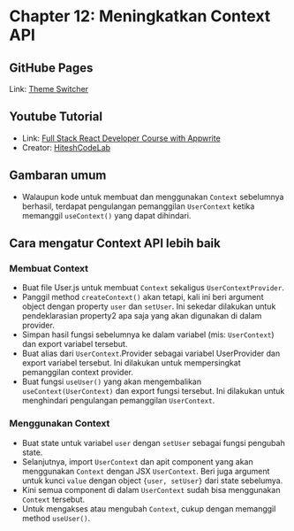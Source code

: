 # Chapter 12: Meningkatkan Context API

## GitHube Pages
Link: [Theme Switcher](https://fatahpratam.github.io/tutorial-theme-switcher/)

## Youtube Tutorial
- Link: [Full Stack React Developer Course with Appwrite](https://www.youtube.com/watch?v=Bvwq_S0n2pk)
- Creator: [HiteshCodeLab](https://www.youtube.com/@HiteshCodeLab)

## Gambaran umum
- Walaupun kode untuk membuat dan menggunakan `Context` sebelumnya berhasil, terdapat pengulangan pemanggilan `UserContext` ketika memanggil `useContext()` yang dapat dihindari.

## Cara mengatur Context API lebih baik
### Membuat Context
- Buat file User.js untuk membuat `Context` sekaligus `UserContextProvider`.
- Panggil method `createContext()` akan tetapi, kali ini beri argument object dengan  property `user` dan `setUser`. Ini sekedar dilakukan untuk pendeklarasian property2 apa saja yang akan digunakan di dalam provider.
- Simpan hasil fungsi sebelumnya ke dalam variabel (mis: `UserContext`) dan export variabel tersebut.
- Buat alias dari `UserContext`.Provider sebagai variabel UserProvider dan export variabel tersebut. Ini dilakukan untuk mempersingkat pemanggilan context provider.
- Buat fungsi `useUser()` yang akan mengembalikan `useContext(UserContext)` dan export fungsi tersebut. Ini dilakukan untuk menghindari pengulangan pemanggilan `UserContext`.

### Menggunakan Context
- Buat state untuk variabel `user` dengan `setUser` sebagai fungsi pengubah state.
- Selanjutnya, import `UserContext` dan apit component yang akan menggunakan `Context` dengan JSX `UserContext`. Beri juga argument untuk kunci `value` dengan object `{user, setUser}` dari state sebelumya.
- Kini semua component di dalam `UserContext` sudah bisa menggunakan `Context` tersebut.
- Untuk mengakses atau mengubah `Context`, cukup dengan memanggil method `useUser()`.